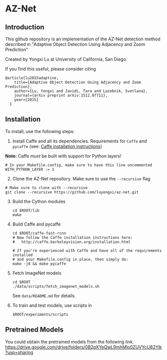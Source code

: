 # AZ-Net

## Introduction
This github repository is an implementation of the AZ-Net detection method described in 
"Adaptive Object Detection Using Adjacency and Zoom Prediction" 

Created by Yongxi Lu at University of California, San Diego.

If you find this useful, please consider citing


  ```
  @article{lu2015adaptive,
      title={Adaptive Object Detection Using Adjacency and Zoom Prediction},
      author={Lu, Yongxi and Javidi, Tara and Lazebnik, Svetlana},
      journal={arXiv preprint arXiv:1512.07711},
      year={2015}
    }
 ```

## Installation

To install, use the following steps:

1. Install Caffe and all its dependencies. Requirements for `Caffe` and `pycaffe` (see: [Caffe installation instructions](http://caffe.berkeleyvision.org/installation.html))

  **Note:** Caffe *must* be built with support for Python layers!

  ```make
  # In your Makefile.config, make sure to have this line uncommented
  WITH_PYTHON_LAYER := 1
  ```

2. Clone the AZ-Net repository. Make sure to use the `--recursive` flag

  ```Shell
  # Make sure to clone with --recursive
  git clone --recursive https://github.com/luyongxi/az-net.git
  ```

3. Build the Cython modules

    ```Shell
    cd $ROOT/lib
    make
    ```

4. Build Caffe and pycaffe
    ```Shell
    cd $ROOT/caffe-fast-rcnn
    # Now follow the Caffe installation instructions here:
    #   http://caffe.berkeleyvision.org/installation.html

    # If you're experienced with Caffe and have all of the requirements installed
    # and your Makefile.config in place, then simply do:
    make -j8 && make pycaffe
    ```

5. Fetch ImageNet models

    ```Shell
    cd $ROOT
    ./data/scripts/fetch_imagenet_models.sh
    ```
    
    See `data/README.md` for details.

6. To train and test models, use scripts in 
  
    ```
    $ROOT/experiments/scripts
    ```
    
## Pretrained Models
You could obtain the pretrained models from the following link. 
https://drive.google.com/drive/folders/0B2pXYeQwL9mhMlo0ZUVYcU82Ylk?usp=sharing

